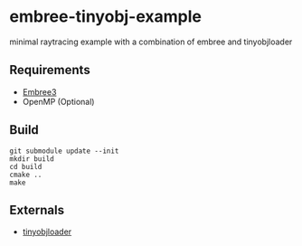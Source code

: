 # embree-tinyobj-example

minimal raytracing example with a combination of embree and tinyobjloader

## Requirements

* [Embree3](https://github.com/embree/embree)
* OpenMP (Optional)

## Build

```
git submodule update --init
mkdir build
cd build
cmake ..
make
```

## Externals

* [tinyobjloader](https://github.com/tinyobjloader/tinyobjloader)